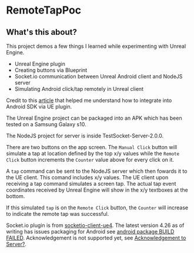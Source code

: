 # RemoteTapPoc

## What's this about?

This project demos a few things I learned while experimenting with Unreal Engine.
* Unreal Engine plugin
* Creating buttons via Blueprint
* Socket.io communication between Unreal Android client and NodeJS server
* Simulating Android click/tap remotely in Unreal client

Credit to this [article](https://isaratech.com/ue4-making-a-android-plugin-in-10-minutes/) that helped me understand how to integrate into Android SDK via UE plugin.

The Unreal Engine project can be packaged into an APK which has been tested on a Samsung Galaxy s10.

The NodeJS project for server is inside TestSocket-Server-2.0.0.

There are two buttons on the app screen. The `Manual Click` button will simulate a tap at location defined by the top x/y values while the `Remote Click` button increments the `Counter` value above for every click on it.

A `tap` command can be sent to the NodeJS server which then fowards it to the UE client. This comand includes x/y values. The UE client upon receiving a tap command simulates a screen tap. The actual tap event coordinates received by Unreal Engine will show in the x/y textboxes at the bottom.

If this simulated `tap` is on the `Remote Click` button, the `Counter` will increase to indicate the remote tap was successful.

Socket.io plugin is from [socketio-client-ue4](https://github.com/getnamo/socketio-client-ue4). The latest version 4.26 as of writing has issues packaging for Android see [android package BUILD FAILED](https://github.com/getnamo/socketio-client-ue4/issues/274). Acknowledgement is not supported yet, see [Acknowledgement to Server?](https://github.com/getnamo/socketio-client-ue4/issues/283).
